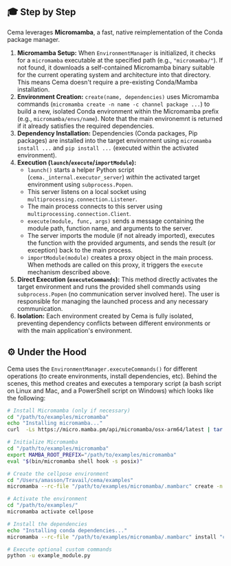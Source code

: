 ## 🎓 Step by Step

Cema leverages **Micromamba**, a fast, native reimplementation of the Conda package manager.

1.  **Micromamba Setup:** When `EnvironmentManager` is initialized, it checks for a `micromamba` executable at the specified path (e.g., `"micromamba/"`). If not found, it downloads a self-contained Micromamba binary suitable for the current operating system and architecture into that directory. This means Cema doesn't require a pre-existing Conda/Mamba installation.
2.  **Environment Creation:** `create(name, dependencies)` uses Micromamba commands (`micromamba create -n name -c channel package ...`) to build a new, isolated Conda environment within the Micromamba prefix (e.g., `micromamba/envs/name`). Note that the main environemnt is returned if it already satisfies the required dependencies.
3.  **Dependency Installation:** Dependencies (Conda packages, Pip packages) are installed into the target environment using `micromamba install ...` and `pip install ...` (executed within the activated environment).
4.  **Execution (`launch`/`execute`/`importModule`):**
    *   `launch()` starts a helper Python script (`cema._internal.executor_server`) *within* the activated target environment using `subprocess.Popen`.
    *   This server listens on a local socket using `multiprocessing.connection.Listener`.
    *   The main process connects to this server using `multiprocessing.connection.Client`.
    *   `execute(module, func, args)` sends a message containing the module path, function name, and arguments to the server.
    *   The server imports the module (if not already imported), executes the function with the provided arguments, and sends the result (or exception) back to the main process.
    *   `importModule(module)` creates a proxy object in the main process. When methods are called on this proxy, it triggers the `execute` mechanism described above.
5.  **Direct Execution (`executeCommands`):** This method directly activates the target environment and runs the provided shell commands using `subprocess.Popen` (no communication server involved here). The user is responsible for managing the launched process and any necessary communication.
6.  **Isolation:** Each environment created by Cema is fully isolated, preventing dependency conflicts between different environments or with the main application's environment.


## ⚙️ Under the Hood


Cema uses the `EnvironmentManager.executeCommands()` for different operations (to create environments, install dependencies, etc). 
Behind the scenes, this method creates and executes a temporary script (a bash script on Linux and Mac, and a PowerShell script on Windows) which looks like the following:

```bash
# Install Micromamba (only if necessary)
cd "/path/to/examples/micromamba"
echo "Installing micromamba..."
curl  -Ls https://micro.mamba.pm/api/micromamba/osx-arm64/latest | tar -xvj bin/micromamba

# Initialize Micromamba
cd "/path/to/examples/micromamba"
export MAMBA_ROOT_PREFIX="/path/to/examples/micromamba"
eval "$(bin/micromamba shell hook -s posix)"

# Create the cellpose environment
cd "/Users/amasson/Travail/cema/examples"
micromamba --rc-file "/path/to/examples/micromamba/.mambarc" create -n cellpose python=3.12.7 -y

# Activate the environment
cd "/path/to/examples/"
micromamba activate cellpose

# Install the dependencies
echo "Installing conda dependencies..."
micromamba --rc-file "/path/to/examples/micromamba/.mambarc" install "cellpose==3.1.0" -y

# Execute optional custom commands
python -u example_module.py
```
